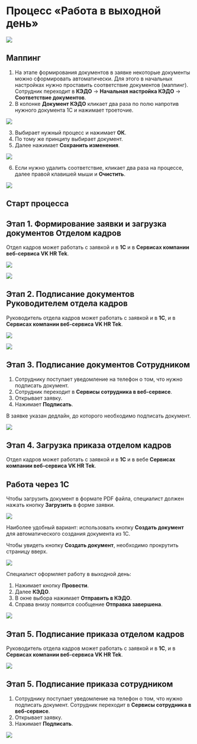 # Процесс «Работа в выходной день»

![](./assets/1.png)

## Маппинг

1. На этапе формирования документов в заявке некоторые документы можно сформировать автоматически. Для этого в начальных настройках нужно проставить соответствие документов (маппинг). Сотрудник переходит в **КЭДО** → **Начальная настройка КЭДО** → **Соответствие документов**.
2. В колонке **Документ КЭДО** кликает два раза по полю напротив нужного документа 1С и нажимает троеточие.

![](./assets/2.png)

3. Выбирает нужный процесс и нажимает **ОК**.
4. По тому же принципу выбирает документ.
5. Далее нажимает **Сохранить изменения**.

![](./assets/3.png)

6. Если нужно удалить соответствие, кликает два раза на процессе, далее правой клавишей мыши и **Очистить**.

![](./assets/4.png)

## Старт процесса

## Этап 1. Формирование заявки и загрузка документов Отделом кадров

Отдел кадров может работать с заявкой и в **1С** и в **Сервисах компании веб-сервиса VK HR Tek**.

![](./assets/5.png)

![](./assets/6.png)

## Этап 2. Подписание документов Руководителем отдела кадров

Руководитель отдела кадров может работать с заявкой и в **1С**, и в **Сервисах компании веб-сервиса VK HR Tek**.

![](./assets/7.png)

![](./assets/8.png)

## Этап 3. Подписание документов Сотрудником

1. Сотруднику поступает уведомление на телефон о том, что нужно подписать документ. 
2. Сотрудник переходит в **Сервисы сотрудника в веб-сервисе**.
3. Открывает заявку.
4. Нажимает **Подписать**.

<info>

В заявке указан дедлайн, до которого необходимо подписать документ.

 </info>

![](./assets/9.png)

## Этап 4. Загрузка приказа отделом кадров

Отдел кадров может работать с заявкой и в **1С** и в вебе **Сервисах компании веб-сервиса VK HR Tek**.

## Работа через 1С

Чтобы загрузить документ в формате PDF файла, специалист должен нажать кнопку **Загрузить** в форме заявки.

![](./assets/10.png)

Наиболее удобный вариант: использовать кнопку **Создать документ** для автоматического создания документа из 1С.

<info>

Чтобы увидеть кнопку **Создать документ**, необходимо прокрутить страницу вверх.

</info>

![](./assets/11.png)

Специалист оформляет работу в выходной день:
1. Нажимает кнопку **Провести**.
2. Далее **КЭДО**.
3. В окне выбора нажимает **Отправить в КЭДО**.
4. Справа внизу появится сообщение **Отправка завершена**.

![](./assets/12.png)

## Этап 5. Подписание приказа отделом кадров

Руководитель отдела кадров может работать с заявкой и в **1С**, и в **Сервисах компании веб-сервиса VK HR Tek**.

<warn>

</warn>

![](./assets/13.png)

## Этап 5. Подписание приказа сотрудником

1. Сотруднику поступает уведомление на телефон о том, что нужно подписать документ. Сотрудник переходит в **Сервисы сотрудника в веб-сервисе**.
2. Открывает заявку.
3. Нажимает **Подписать**.

![](./assets/14.png)
